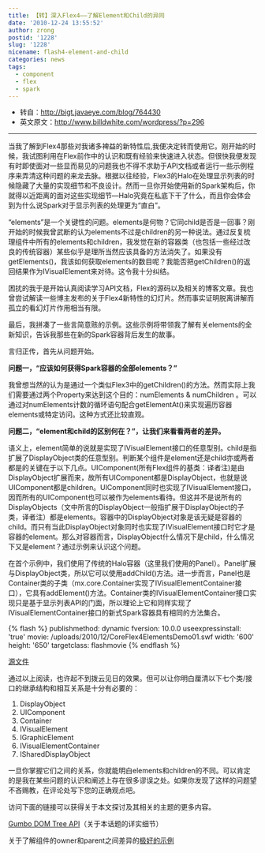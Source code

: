 ```yaml
---
title: 【转】深入Flex4——了解Element和Child的异同
date: '2010-12-24 13:55:52'
author: zrong
postid: '1228'
slug: '1228'
nicename: flash4-element-and-child
categories: news
tags:
  - component
  - flex
  - spark
---
```


- 转自：<http://bigt.javaeye.com/blog/764430>
- 英文原文：<http://www.billdwhite.com/wordpress/?p=296>

----------------

当我了解到Flex4那些对我诸多裨益的新特性后,我便决定转而使用它。刚开始的时候，我试图利用在Flex前作中的认识和既有经验来快速进入状态。但很快我便发现有时即使面对一些显而易见的问题我也不得不求助于API文档或者运行一些示例程序来弄清这种问题的来龙去脉。根据以往经验，Flex3的Halo在处理显示列表的时候隐藏了大量的实现细节和不良设计。然而一旦你开始使用新的Spark架构后，你就得以近距离的面对这些实现细节—Halo究竟在私底下干了什么，而且你会体会到为什么说Spark对于显示列表的处理更为“直白”。

“elements”是一个关键性的问题。elements是何物？它同child是否是一回事？刚开始的时候我曾武断的认为elements不过是children的另一种说法。通过反复梳理组件中所有的elements和children，我发觉在新的容器类（也包括一些经过改良的传统容器）某些似乎是理所当然应该具备的方法消失了。如果没有getElements()，我该如何获取elements的数目呢？我能否把getChildren()的返回结果作为IVisualElement来对待。这令我十分纠结。

困扰的我于是开始认真阅读学习API文档，Flex的源码以及相关的博客文章。我也曾尝试解读一些博主发布的关于Flex4新特性的幻灯片。然而事实证明脱离讲解而孤立的看幻灯片作用相当有限。

最后，我拼凑了一些言简意赅的示例。这些示例将带领我了解有关elements的全新知识，告诉我那些在新的Spark容器背后发生的故事。<!--more-->

言归正传，首先从问题开始。

**问题一，“应该如何获得Spark容器的全部elements？”**

我曾想当然的认为是通过一个类似Flex3中的getChildren()的方法。然而实际上我们需要通过两个Property来达到这个目的：numElements & numChildren 。可以通过对numElements计数的循环语句配合getElementAt()来实现遍历容器elements或特定访问。这种方式还比较直观。

**问题二，“element和child的区别何在？”，让我们来看看两者的差异。**

语义上，element简单的说就是实现了IVisualElement接口的任意型别。child是指扩展了DisplayObject类的任意型别。判断某个组件是element还是child亦或两者都是的关键在于以下几点。UIComponent(所有Flex组件的基类：译者注)是由DisplayObject扩展而来，故所有UIComponent都是DisplayObject，也就是说UIComponent都是children。UIComponent同时也实现了IVisualElement接口，因而所有的UIComponent也可以被作为elements看待。但这并不是说所有的DisplayObjects（文中所言的DisplayObject一般指扩展于DisplayObject的子类，译者注）都是elements。容器中的DisplayObject对象是该无疑是容器的child。而只有当此DisplayObject对象同时也实现了IVisualElement接口时它才是容器的element。那么对容器而言，DisplayObject什么情况下是child，什么情况下又是element？通过示例来认识这个问题。

在首个示例中，我们使用了传统的Halo容器（这里我们使用的Panel）。Panel扩展与DisplayObject类，所以它可以使用addChild()方法。进一步而言，Panel也是Container类的子类（mx.core.Container实现了IVisualElementContainer接口），它具有addElement()方法。Container类的IVisualElementContainer接口实现只是基于显示列表API的门面，所以理论上它和同样实现了IVisualElementContainer接口的新式Spark容器具有相同的方法集合。

{% flash %}
publishmethod: dynamic
fversion: 10.0.0
useexpressinstall: 'true'
movie: /uploads/2010/12/CoreFlex4ElementsDemo01.swf
width: '600'
height: '650'
targetclass: flashmovie
{% endflash %}  

[源文件](http://www.billdwhite.com/wordpress/wp-content/demos/CoreFlex4ElementsDemo/srcview/CoreFlex4ElementsDemo03.html)

通过以上阅读，也许起不到拨云见日的效果。但可以让你明白厘清以下七个类/接口的继承结构和相互关系是十分有必要的：  

1. DisplayObject  
2. UIComponent  
3. Container  
4. IVisualElement  
5. IGraphicElement  
6. IVisualElementContainer  
7. ISharedDisplayObject

一旦你掌握它们之间的关系，你就能明白elements和children的不同。可以肯定的是我在某些问题的认识和阐述上存在很多谬误之处。如果你发现了这样的问题望不吝赐教，在评论处写下您的正确观点吧。

访问下面的链接可以获得关于本文探讨及其相关的主题的更多内容。

[Gumbo DOM Tree API](http://opensource.adobe.com/wiki/display/flexsdk/Gumbo+DOM+Tree+API)（关于本话题的详实细节）  

关于了解组件的owner和parent之间差异的[极好的示例](http://flexponential.com/2009/12/08/differences-between-ivisualelement-parent-and-ivisualelement-owner/)

